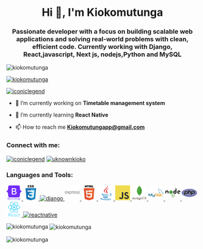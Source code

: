 <h1 align="center">Hi 👋, I'm Kiokomutunga</h1>
<h3 align="center">Passionate developer with a focus on building scalable web applications and solving real-world problems with clean, efficient code. Currently working with Django, React,javascript, Next js, nodejs,Python and MySQL</h3>

<p align="left"> <img src="https://komarev.com/ghpvc/?username=kiokomutunga&label=Profile%20views&color=0e75b6&style=flat" alt="kiokomutunga" /> </p>

<p align="left"> <a href="https://github.com/ryo-ma/github-profile-trophy"><img src="https://github-profile-trophy.vercel.app/?username=kiokomutunga" alt="kiokomutunga" /></a> </p>

<p align="left"> <a href="https://twitter.com/L48650Legend" target="blank"><img src="https://img.shields.io/twitter/follow/L48650Legend?logo=twitter&style=for-the-badge" alt="iconiclegend" /></a> </p>

- 🔭 I’m currently working on **Timetable management system**

- 🌱 I’m currently learning **React Native**

- 📫 How to reach me **Kiokomutungapp@gmail.com**

<h3 align="left">Connect with me:</h3>
<p align="left">
<a href="https://twitter.com/L48650Legend" target="blank"><img align="center" src="https://raw.githubusercontent.com/rahuldkjain/github-profile-readme-generator/master/src/images/icons/Social/twitter.svg" alt="iconiclegend" height="30" width="40" /></a>
<a href="https://www.instagram.com/underrated.kioko?igsh=c3lpZnc0enN1bmw1&utm_source=qr" target="blank"><img align="center" src="https://raw.githubusercontent.com/rahuldkjain/github-profile-readme-generator/master/src/images/icons/Social/instagram.svg" alt="uknownkioko" height="30" width="40" /></a>
</p>

<h3 align="left">Languages and Tools:</h3>
<p align="left"> <a href="https://getbootstrap.com" target="_blank" rel="noreferrer"> <img src="https://raw.githubusercontent.com/devicons/devicon/master/icons/bootstrap/bootstrap-plain-wordmark.svg" alt="bootstrap" width="40" height="40"/> </a> <a href="https://www.w3schools.com/css/" target="_blank" rel="noreferrer"> <img src="https://raw.githubusercontent.com/devicons/devicon/master/icons/css3/css3-original-wordmark.svg" alt="css3" width="40" height="40"/> </a> <a href="https://www.djangoproject.com/" target="_blank" rel="noreferrer"> <img src="https://cdn.worldvectorlogo.com/logos/django.svg" alt="django" width="40" height="40"/> </a> <a href="https://expressjs.com" target="_blank" rel="noreferrer"> <img src="https://raw.githubusercontent.com/devicons/devicon/master/icons/express/express-original-wordmark.svg" alt="express" width="40" height="40"/> </a> <a href="https://www.w3.org/html/" target="_blank" rel="noreferrer"> <img src="https://raw.githubusercontent.com/devicons/devicon/master/icons/html5/html5-original-wordmark.svg" alt="html5" width="40" height="40"/> </a> <a href="https://www.java.com" target="_blank" rel="noreferrer"> <img src="https://raw.githubusercontent.com/devicons/devicon/master/icons/java/java-original.svg" alt="java" width="40" height="40"/> </a> <a href="https://developer.mozilla.org/en-US/docs/Web/JavaScript" target="_blank" rel="noreferrer"> <img src="https://raw.githubusercontent.com/devicons/devicon/master/icons/javascript/javascript-original.svg" alt="javascript" width="40" height="40"/> </a> <a href="https://www.mongodb.com/" target="_blank" rel="noreferrer"> <img src="https://raw.githubusercontent.com/devicons/devicon/master/icons/mongodb/mongodb-original-wordmark.svg" alt="mongodb" width="40" height="40"/> </a> <a href="https://www.mysql.com/" target="_blank" rel="noreferrer"> <img src="https://raw.githubusercontent.com/devicons/devicon/master/icons/mysql/mysql-original-wordmark.svg" alt="mysql" width="40" height="40"/> </a> <a href="https://nodejs.org" target="_blank" rel="noreferrer"> <img src="https://raw.githubusercontent.com/devicons/devicon/master/icons/nodejs/nodejs-original-wordmark.svg" alt="nodejs" width="40" height="40"/> </a> <a href="https://www.php.net" target="_blank" rel="noreferrer"> <img src="https://raw.githubusercontent.com/devicons/devicon/master/icons/php/php-original.svg" alt="php" width="40" height="40"/> </a> <a href="https://reactjs.org/" target="_blank" rel="noreferrer"> <img src="https://raw.githubusercontent.com/devicons/devicon/master/icons/react/react-original-wordmark.svg" alt="react" width="40" height="40"/> </a> <a href="https://reactnative.dev/" target="_blank" rel="noreferrer"> <img src="https://reactnative.dev/img/header_logo.svg" alt="reactnative" width="40" height="40"/> </a> </p>

<p><img align="left" src="https://github-readme-stats.vercel.app/api/top-langs?username=kiokomutunga&show_icons=true&locale=en&layout=compact" alt="kiokomutunga" /></p>

<p>&nbsp;<img align="center" src="https://github-readme-stats.vercel.app/api?username=kiokomutunga&show_icons=true&locale=en" alt="kiokomutunga" /></p>

<p><img align="center" src="https://github-readme-streak-stats.herokuapp.com/?user=kiokomutunga&" alt="kiokomutunga" /></p>



<!---
kiokomutunga/kiokomutunga is a ✨ special ✨ repository because its `README.md` (this file) appears on your GitHub profile.
You can click the Preview link to take a look at your changes.
--->
